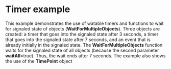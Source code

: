 # Timer example

This example demonstrates the use of watable timers and functions to wait for signaled state of objects (**WaitForMultipleObjects**). Three objects are created: a timer that goes into the signaled state after 3 seconds, a timer that goes into the signaled state after 7 seconds, and an event that is already initially in the signaled state. The **WaitForMultipleObjects** function waits for the signaled state of all objects (because the second parameter **waitAll**=true). Thus, the wait ends after 7 seconds. The example also shows the use of the **TimePoint** object